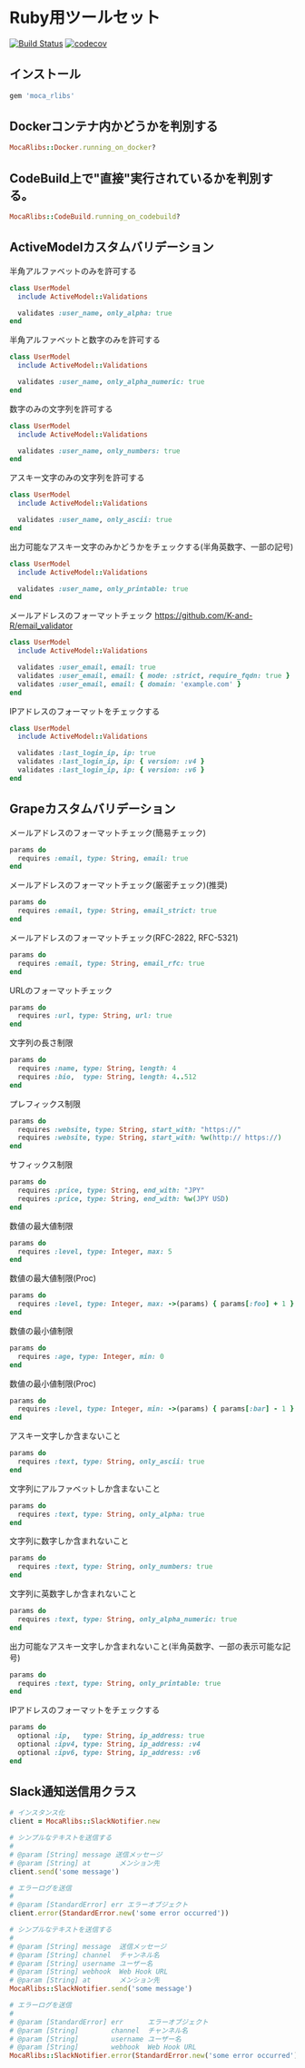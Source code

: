 # Ruby用ツールセット

[![Build Status](https://codebuild.ap-northeast-1.amazonaws.com/badges?uuid=eyJlbmNyeXB0ZWREYXRhIjoiekhCRy9vSkZhL3BSR1hCV0NvSkc3b3NMcm5MQnlnakkwVFZhWFI1bzZpTzZONmxMeFVLcjNKODhlQWo5ZGtFYmpLcjNQZVFqdzNVZTRBbFFJZ3h1NTNvPSIsIml2UGFyYW1ldGVyU3BlYyI6ImU4dXdib0NpOE1IbHJiYVQiLCJtYXRlcmlhbFNldFNlcmlhbCI6MX0%3D&branch=master)](https://ap-northeast-1.console.aws.amazon.com/codesuite/codebuild/085041388644/projects/rlibs)
[![codecov](https://codecov.io/gh/mocaberos/rlibs/branch/master/graph/badge.svg?token=L6SB5CH8KN)](https://codecov.io/gh/mocaberos/rlibs)

## インストール
```ruby
gem 'moca_rlibs'
```

## Dockerコンテナ内かどうかを判別する
```ruby
MocaRlibs::Docker.running_on_docker?
```

## CodeBuild上で"直接"実行されているかを判別する。
```ruby
MocaRlibs::CodeBuild.running_on_codebuild?
```

## ActiveModelカスタムバリデーション
半角アルファベットのみを許可する
```ruby
class UserModel
  include ActiveModel::Validations

  validates :user_name, only_alpha: true
end
```
半角アルファベットと数字のみを許可する
```ruby
class UserModel
  include ActiveModel::Validations

  validates :user_name, only_alpha_numeric: true
end
```
数字のみの文字列を許可する
```ruby
class UserModel
  include ActiveModel::Validations

  validates :user_name, only_numbers: true
end
```
アスキー文字のみの文字列を許可する
```ruby
class UserModel
  include ActiveModel::Validations

  validates :user_name, only_ascii: true
end
```
出力可能なアスキー文字のみかどうかをチェックする(半角英数字、一部の記号)
```ruby
class UserModel
  include ActiveModel::Validations

  validates :user_name, only_printable: true
end
```
メールアドレスのフォーマットチェック
https://github.com/K-and-R/email_validator
```ruby
class UserModel
  include ActiveModel::Validations

  validates :user_email, email: true
  validates :user_email, email: { mode: :strict, require_fqdn: true }
  validates :user_email, email: { domain: 'example.com' }
end
```
IPアドレスのフォーマットをチェックする
```ruby
class UserModel
  include ActiveModel::Validations

  validates :last_login_ip, ip: true
  validates :last_login_ip, ip: { version: :v4 }
  validates :last_login_ip, ip: { version: :v6 }
end
```

## Grapeカスタムバリデーション
メールアドレスのフォーマットチェック(簡易チェック)
```ruby
params do
  requires :email, type: String, email: true
end
```
メールアドレスのフォーマットチェック(厳密チェック)(推奨)
```ruby
params do
  requires :email, type: String, email_strict: true
end
```
メールアドレスのフォーマットチェック(RFC-2822, RFC-5321)
```ruby
params do
  requires :email, type: String, email_rfc: true
end
```
URLのフォーマットチェック
```ruby
params do
  requires :url, type: String, url: true
end
```
文字列の長さ制限
```ruby
params do
  requires :name, type: String, length: 4
  requires :bio,  type: String, length: 4..512
end
```
プレフィックス制限
```ruby
params do
  requires :website, type: String, start_with: "https://"
  requires :website, type: String, start_with: %w(http:// https://)
end
```
サフィックス制限
```ruby
params do
  requires :price, type: String, end_with: "JPY"
  requires :price, type: String, end_with: %w(JPY USD)
end
```
数値の最大値制限
```ruby
params do
  requires :level, type: Integer, max: 5
end
```
数値の最大値制限(Proc)
```ruby
params do
  requires :level, type: Integer, max: ->(params) { params[:foo] + 1 }
end
```
数値の最小値制限
```ruby
params do
  requires :age, type: Integer, min: 0
end
```
数値の最小値制限(Proc)
```ruby
params do
  requires :level, type: Integer, min: ->(params) { params[:bar] - 1 }
end
```
アスキー文字しか含まないこと
```ruby
params do
  requires :text, type: String, only_ascii: true
end
```
文字列にアルファベットしか含まないこと
```ruby
params do
  requires :text, type: String, only_alpha: true
end
```
文字列に数字しか含まれないこと
```ruby
params do
  requires :text, type: String, only_numbers: true
end
```
文字列に英数字しか含まれないこと
```ruby
params do
  requires :text, type: String, only_alpha_numeric: true
end
```
出力可能なアスキー文字しか含まれないこと(半角英数字、一部の表示可能な記号)
```ruby
params do
  requires :text, type: String, only_printable: true
end
```
IPアドレスのフォーマットをチェックする
```ruby
params do
  optional :ip,   type: String, ip_address: true
  optional :ipv4, type: String, ip_address: :v4
  optional :ipv6, type: String, ip_address: :v6
end
```

## Slack通知送信用クラス
```ruby
# インスタンス化
client = MocaRlibs::SlackNotifier.new

# シンプルなテキストを送信する
#
# @param [String] message 送信メッセージ
# @param [String] at       メンション先
client.send('some message')

# エラーログを送信
#
# @param [StandardError] err エラーオブジェクト
client.error(StandardError.new('some error occurred'))

# シンプルなテキストを送信する
#
# @param [String] message  送信メッセージ
# @param [String] channel  チャンネル名
# @param [String] username ユーザー名
# @param [String] webhook  Web Hook URL
# @param [String] at       メンション先
MocaRlibs::SlackNotifier.send('some message')

# エラーログを送信
#
# @param [StandardError] err      エラーオブジェクト
# @param [String]        channel  チャンネル名
# @param [String]        username ユーザー名
# @param [String]        webhook  Web Hook URL
MocaRlibs::SlackNotifier.error(StandardError.new('some error occurred'))
```
